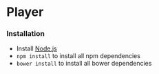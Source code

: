 Player
======
### Installation
* Install [Node.js](http://nodejs.org/)
* ```npm install``` to install all npm dependencies
* ```bower install``` to install all bower dependencies
